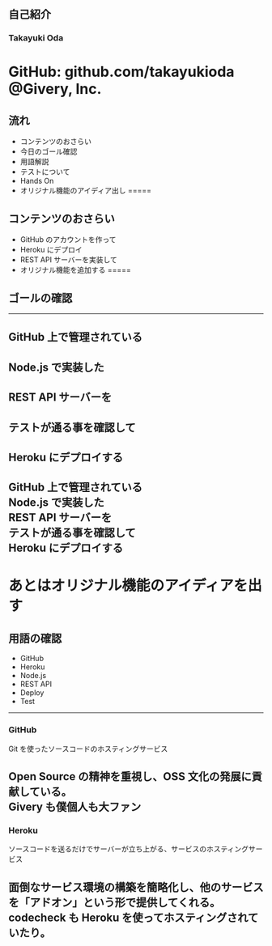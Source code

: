 ## 自己紹介
### Takayuki Oda
GitHub: github.com/takayukioda  
@Givery, Inc.
=====

## 流れ
- コンテンツのおさらい
- 今日のゴール確認
- 用語解説
- テストについて
- Hands On
- オリジナル機能のアイディア出し
=====

## コンテンツのおさらい
- GitHub のアカウントを作って
- Heroku にデプロイ
- REST API サーバーを実装して
- オリジナル機能を追加する
=====

## ゴールの確認
-----
GitHub 上で管理されている
-----
Node.js で実装した
-----
REST API サーバーを
-----
テストが通る事を確認して
-----
Heroku にデプロイする
-----
GitHub 上で管理されている  
Node.js で実装した  
REST API サーバーを  
テストが通る事を確認して  
Heroku にデプロイする
-----
あとはオリジナル機能のアイディアを出す
=====

## 用語の確認
- GitHub
- Heroku
- Node.js
- REST API
- Deploy
- Test
-----
### GitHub
Git を使ったソースコードのホスティングサービス

Open Source の精神を重視し、OSS 文化の発展に貢献している。  
Givery も僕個人も大ファン
-----
### Heroku
ソースコードを送るだけでサーバーが立ち上がる、サービスのホスティングサービス

面倒なサービス環境の構築を簡略化し、他のサービスを「アドオン」という形で提供してくれる。  
codecheck も Heroku を使ってホスティングされていたり。
-----

